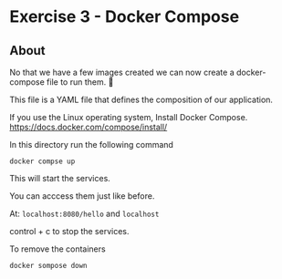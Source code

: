 # Exercise 3 - Docker Compose

## About

No that we have a few images created we can now create a docker-compose file to run them. 🐙 

This file is a YAML file that defines the composition of our application.

If you use the Linux operating system, Install Docker Compose. https://docs.docker.com/compose/install/

In this directory run the following command 

`docker compse up`

This will start the services.

You can acccess them just like before.

At:
`localhost:8080/hello`
and
`localhost`

control + c to stop the services.

To remove the containers

`docker sompose down`